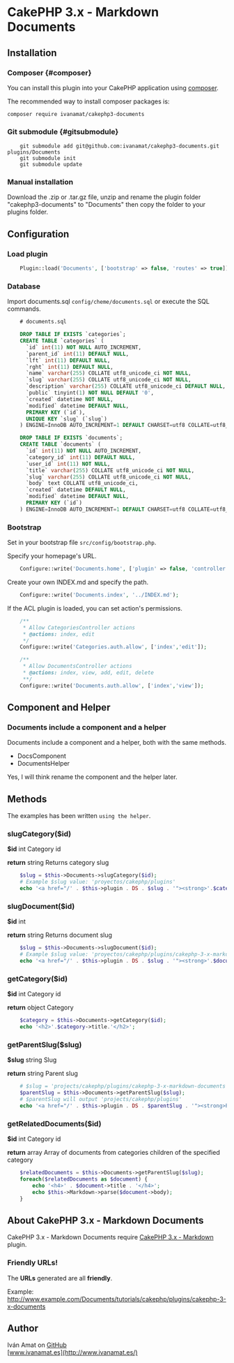 # CakePHP 3.x - Markdown Documents

## Installation

### Composer {#composer}

You can install this plugin into your CakePHP application using [composer](http://getcomposer.org).

The recommended way to install composer packages is:

```
composer require ivanamat/cakephp3-documents
```

### Git submodule {#gitsubmodule}

```
    git submodule add git@github.com:ivanamat/cakephp3-documents.git plugins/Documents
    git submodule init
    git submodule update
```

### Manual installation

Download the .zip or .tar.gz file, unzip and rename the plugin folder "cakephp3-documents" to "Documents" then copy the folder to your plugins folder.

## Configuration

### Load plugin

```php
    Plugin::load('Documents', ['bootstrap' => false, 'routes' => true]);
```

### Database

Import documents.sql `config/cheme/documents.sql` or execute the SQL commands.

```sql
    # documents.sql

    DROP TABLE IF EXISTS `categories`;
    CREATE TABLE `categories` (
      `id` int(11) NOT NULL AUTO_INCREMENT,
      `parent_id` int(11) DEFAULT NULL,
      `lft` int(11) DEFAULT NULL,
      `rght` int(11) DEFAULT NULL,
      `name` varchar(255) COLLATE utf8_unicode_ci NOT NULL,
      `slug` varchar(255) COLLATE utf8_unicode_ci NOT NULL,
      `description` varchar(255) COLLATE utf8_unicode_ci DEFAULT NULL,
      `public` tinyint(1) NOT NULL DEFAULT '0',
      `created` datetime NOT NULL,
      `modified` datetime DEFAULT NULL,
      PRIMARY KEY (`id`),
      UNIQUE KEY `slug` (`slug`)
    ) ENGINE=InnoDB AUTO_INCREMENT=1 DEFAULT CHARSET=utf8 COLLATE=utf8_unicode_ci;

    DROP TABLE IF EXISTS `documents`;
    CREATE TABLE `documents` (
      `id` int(11) NOT NULL AUTO_INCREMENT,
      `category_id` int(11) DEFAULT NULL,
      `user_id` int(11) NOT NULL,
      `title` varchar(255) COLLATE utf8_unicode_ci NOT NULL,
      `slug` varchar(255) COLLATE utf8_unicode_ci NOT NULL,
      `body` text COLLATE utf8_unicode_ci,
      `created` datetime DEFAULT NULL,
      `modified` datetime DEFAULT NULL,
      PRIMARY KEY (`id`)
    ) ENGINE=InnoDB AUTO_INCREMENT=1 DEFAULT CHARSET=utf8 COLLATE=utf8_unicode_ci;
```

### Bootstrap

Set in your bootstrap file `src/config/bootstrap.php`.

Specify your homepage's URL.
```php
    Configure::write('Documents.home', ['plugin' => false, 'controller' => 'Pages', 'action' => 'display', 'home']);
```

Create your own INDEX.md and specify the path.
```php
    Configure::write('Documents.index', '../INDEX.md');
```

If the ACL plugin is loaded, you can set action's permissions.
```php
    /**
     * Allow CategoriesController actions
     * @actions: index, edit
     */
    Configure::write('Categories.auth.allow', ['index','edit']);

    /**
     * Allow DocumentsController actions
     * @actions: index, view, add, edit, delete
     **/
    Configure::write('Documents.auth.allow', ['index','view']);
```

## Component and Helper

### Documents include a component and a helper

Documents include a component and a helper, both with the same methods.

* DocsComponent
* DocumentsHelper

Yes, I will think rename the component and the helper later.

## Methods

The examples has been written `using the helper`.

### slugCategory($id)

**$id** int Category id

**return** string Returns category slug

```php
    $slug = $this->Documents->slugCategory($id);
    # Example $slug value: 'proyectos/cakephp/plugins'
    echo '<a href="/' . $this->plugin . DS . $slug . '"><strong>'.$category->title.'</strong></a>';
```
     
### slugDocument($id)

**$id** int

**return** string Returns document slug

```php
    $slug = $this->Documents->slugDocument($id);
    # Example $slug value: 'proyectos/cakephp/plugins/cakephp-3-x-markdown-documents'
    echo '<a href="/' . $this->plugin . DS . $slug . '"><strong>'.$document->title.'</strong></a>';
```
     
### getCategory($id)

**$id** int Category id

**return** object Category

```php
    $category = $this->Documents->getCategory($id);
    echo '<h2>'.$category->title.'</h2>';
```
### getParentSlug($slug)

**$slug** string Slug

**return** string Parent slug

```php
    # $slug = 'projects/cakephp/plugins/cakephp-3-x-markdown-documents'
    $parentSlug = $this->Documents->getParentSlug($slug);
    # $parentSlug will output 'projects/cakephp/plugins'
    echo '<a href="/' . $this->plugin . DS . $parentSlug . '"><strong>Parent category</strong></a>';
```

### getRelatedDocuments($id)

**$id** int Category id

**return** array Array of documents from categories children of the specified category

```php
    $relatedDocuments = $this->Documents->getParentSlug($slug);
    foreach($relatedDocuments as $document) {
        echo '<h4>' . $document->title . '</h4>';
        echo $this->Markdown->parse($document->body);
    }
```

     
## About CakePHP 3.x - Markdown Documents

CakePHP 3.x - Markdown Documents require [CakePHP 3.x - Markdown](https://github.com/ivanamat/cakephp3-markdown) plugin.

### Friendly URLs!

The **URLs** generated are all **friendly**.

Example: http://www.example.com/Documents/tutorials/cakephp/plugins/cakephp-3-x-documents

## Author

Iván Amat on [GitHub](https://github.com/ivanamat)  
[www.ivanamat.es](http://www.ivanamat.es/)
